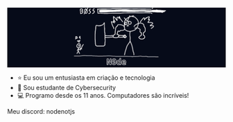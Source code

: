 <div>
  <p align="center"><img align="center" src="https://raw.githubusercontent.com/n0deee/n0deee/main/icons/banner_large2.png"></p>
</div>

- ⭐ Eu sou um entusiasta em criação e tecnologia
- 📗 Sou estudante de Cybersecurity
- 💻 Programo desde os 11 anos. Computadores são incríveis!

Meu discord: nodenotjs

<!-- <div style="display: inline_block">
  <img height="40" width="40" align="center" src="https://raw.githubusercontent.com/n0deee/n0deee/main/icons/csharp.svg">
<img height="40" width="40" align="center" src="https://raw.githubusercontent.com/n0deee/n0deee/main/icons/rust/rust.svg">
  <img height="40" width="40" align="center" src="https://raw.githubusercontent.com/n0deee/n0deee/main/icons/javascript.svg">
  <img height="40" width="40" align="center" src="https://raw.githubusercontent.com/n0deee/n0deee/main/icons/typescript.svg">
  <img height="40" width="40" align="center" src="https://raw.githubusercontent.com/n0deee/n0deee/main/icons/python.svg">
  
  <img height="40" width="40" align="center" src="https://raw.githubusercontent.com/n0deee/n0deee/main/icons/mcfunction.svg">
  <img height="40" width="40" align="center" src="https://raw.githubusercontent.com/n0deee/n0deee/main/icons/c.svg">
  |
  <img height="40" width="40" align="center" src="https://raw.githubusercontent.com/n0deee/n0deee/main/icons/arduino.svg">
  <img height="40" width="40" align="center" src="https://raw.githubusercontent.com/n0deee/n0deee/main/icons/nodedotjs.svg">
  <img height="40" width="40" align="center" src="https://raw.githubusercontent.com/devicons/devicon/master/icons/discordjs/discordjs-original.svg">
<div/>

##### Tenho algum conhecimento:
<div style="display: inline_block">
<img height="40" width="40" align="center" src="https://raw.githubusercontent.com/n0deee/n0deee/main/icons/react.svg">
  <img height="40" width="40" align="center" src="https://raw.githubusercontent.com/n0deee/n0deee/main/icons/cplusplus.svg">
  <img height="40" width="40" align="center" src="https://raw.githubusercontent.com/n0deee/n0deee/main/icons/html5.svg">
  <img height="40" width="40" align="center" src="https://raw.githubusercontent.com/n0deee/n0deee/main/icons/css3.svg">
   |
  <img height="40" width="40" align="center" src="https://raw.githubusercontent.com/n0deee/n0deee/main/icons/unity.svg">
  <img height="40" width="40" align="center" style="" src="https://raw.githubusercontent.com/n0deee/n0deee/main/icons/nextdotjs.svg">
<div/>-->

